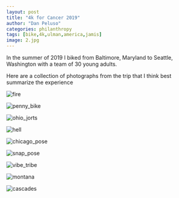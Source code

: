 ```yaml
---
layout: post
title: "4k for Cancer 2019"
author: "Dan Peluso"
categories: philanthropy
tags: [bike,4k,ulman,america,jamis]
image: 2.jpg
---
```


In the summer of 2019 I biked from Baltimore, Maryland to Seattle, Washington with
a team of 30 young adults.

Here are a collection of photographs from the trip that I think best summarize the experience

![fire](\assets\img\fire_danger.jpg)

![penny_bike](\assets\img\pennyslvania_bike.jpg)

![ohio_jorts](\assets\img\ohio_jorts.JPG)

![hell](\assets\img\hell_michigan.JPG)

![chicago_pose](\assets\img\chicago_carlie.JPG)

![snap_pose](\assets\img\snapchat_dad_fit.jpg)

![vibe_tribe](\assets\img\vibe_tribe_three_dudes.JPG)

![montana](\assets\img\glacier_sunrise.JPG)

![cascades](\assets\img\north_cascades.jpg)
